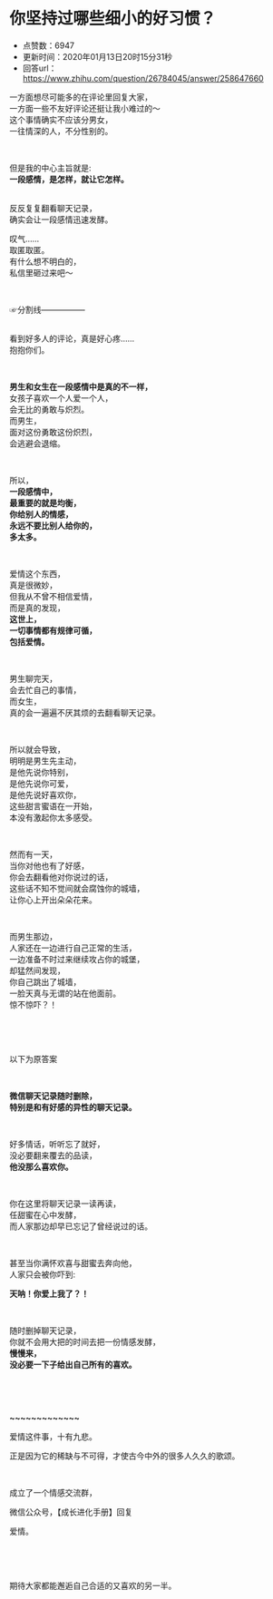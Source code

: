 # 你坚持过哪些细小的好习惯？
- 点赞数：6947
- 更新时间：2020年01月13日20时15分31秒
- 回答url：https://www.zhihu.com/question/26784045/answer/258647660
<body>
 <p data-pid="XASlz88Z">一方面想尽可能多的在评论里回复大家，<br>
  一方面一些不友好评论还挺让我小难过的～<br>
  这个事情确实不应该分男女，<br>
  一往情深的人，不分性别的。</p>
 <p class="ztext-empty-paragraph"><br></p>
 <p data-pid="fwplHTE5">但是我的中心主旨就是:<br><b>一段感情，是怎样，就让它怎样。</b></p>
 <p data-pid="4EXR9kPf"><br>
  反反复复翻看聊天记录，<br>
  确实会让一段感情迅速发酵。</p>
 <p data-pid="Osql8Lu2">叹气……<br>
  取匿取匿。<br>
  有什么想不明白的，<br>
  私信里砸过来吧～</p>
 <p class="ztext-empty-paragraph"><br></p>
 <p data-pid="fh_EApaf">☞分割线–––––––––––</p>
 <p data-pid="ZwyixMLu"><br>
  看到好多人的评论，真是好心疼……<br>
  抱抱你们。</p>
 <p class="ztext-empty-paragraph"><br></p>
 <p data-pid="cnCyvO4V"><b>男生和女生在一段感情中是真的不一样，</b><br>
  女孩子喜欢一个人爱一个人，<br>
  会无比的勇敢与炽烈。<br>
  而男生，<br>
  面对这份勇敢这份炽烈，<br>
  会逃避会退缩。</p>
 <p class="ztext-empty-paragraph"><br></p>
 <p data-pid="D5b2Bgph">所以，<br><b>一段感情中，<br>
   最重要的就是均衡，<br>
   你给别人的情感，<br>
   永远不要比别人给你的，<br>
   多太多。</b></p>
 <p class="ztext-empty-paragraph"><br></p>
 <p data-pid="lVD-UgPy">爱情这个东西，<br>
  真是很微妙，<br>
  但我从不曾不相信爱情，<br>
  而是真的发现，<br><b>这世上，<br>
   一切事情都有规律可循，<br>
   包括爱情。</b></p>
 <p class="ztext-empty-paragraph"><br></p>
 <p data-pid="GcnBdqwF">男生聊完天，<br>
  会去忙自己的事情，<br>
  而女生，<br>
  真的会一遍遍不厌其烦的去翻看聊天记录。</p>
 <p class="ztext-empty-paragraph"><br></p>
 <p data-pid="wojwsXEL">所以就会导致，<br>
  明明是男生先主动，<br>
  是他先说你特别，<br>
  是他先说你可爱，<br>
  是他先说好喜欢你，<br>
  这些甜言蜜语在一开始，<br>
  本没有激起你太多感受。</p>
 <p class="ztext-empty-paragraph"><br></p>
 <p data-pid="iIQnFL7S">然而有一天，<br>
  当你对他也有了好感，<br>
  你会去翻看他对你说过的话，<br>
  这些话不知不觉间就会腐蚀你的城墙，<br>
  让你心上开出朵朵花来。</p>
 <p class="ztext-empty-paragraph"><br></p>
 <p data-pid="FWAUYfdy">而男生那边，<br>
  人家还在一边进行自己正常的生活，<br>
  一边准备不时过来继续攻占你的城堡，<br>
  却猛然间发现，<br>
  你自己跳出了城墙，<br>
  一脸天真与无谓的站在他面前。<br>
  惊不惊吓？！</p>
 <p class="ztext-empty-paragraph"><br></p>
 <p class="ztext-empty-paragraph"><br></p>
 <p data-pid="D1ZMNgdV">以下为原答案</p>
 <p class="ztext-empty-paragraph"><br></p>
 <p data-pid="jv_oOiEt"><b>微信聊天记录随时删除，<br>
   特别是和有好感的异性的聊天记录。</b></p>
 <p class="ztext-empty-paragraph"><br></p>
 <p data-pid="QOohXfUH">好多情话，听听忘了就好，<br>
  没必要翻来覆去的品读，<br><b>他没那么喜欢你。</b></p>
 <p class="ztext-empty-paragraph"><br></p>
 <p data-pid="IIYUcapF">你在这里将聊天记录一读再读，<br>
  任甜蜜在心中发酵，<br>
  而人家那边却早已忘记了曾经说过的话。</p>
 <p class="ztext-empty-paragraph"><br></p>
 <p data-pid="46YL7XOl">甚至当你满怀欢喜与甜蜜去奔向他，<br>
  人家只会被你吓到:</p>
 <p data-pid="u0v0TVWj"><b>天呐！你爱上我了？！</b></p>
 <p class="ztext-empty-paragraph"><br></p>
 <p data-pid="I1yf0wH0">随时删掉聊天记录，<br>
  你就不会用大把的时间去把一份情感发酵，<br><b>慢慢来，<br>
   没必要一下子给出自己所有的喜欢。</b></p>
 <p class="ztext-empty-paragraph"><br></p>
 <p class="ztext-empty-paragraph"><br></p>
 <p data-pid="5h4bF4Yr"><b>~~~~~~~~~~~~~</b></p>
 <p data-pid="B2l0J9ef">爱情这件事，十有九悲。</p>
 <p data-pid="YzkMLOsK">正是因为它的稀缺与不可得，才使古今中外的很多人久久的歌颂。</p>
 <p class="ztext-empty-paragraph"><br></p>
 <p data-pid="K9uzAKnm">成立了一个情感交流群，</p>
 <p data-pid="nYihvdHJ">微信公众号，【成长进化手册】回复</p>
 <p data-pid="y4w0-rr8">爱情。</p>
 <p class="ztext-empty-paragraph"><br></p>
 <p class="ztext-empty-paragraph"><br></p>
 <p data-pid="gQdlGCZh">期待大家都能邂逅自己合适的又喜欢的另一半。</p>
 <p></p>
</body>